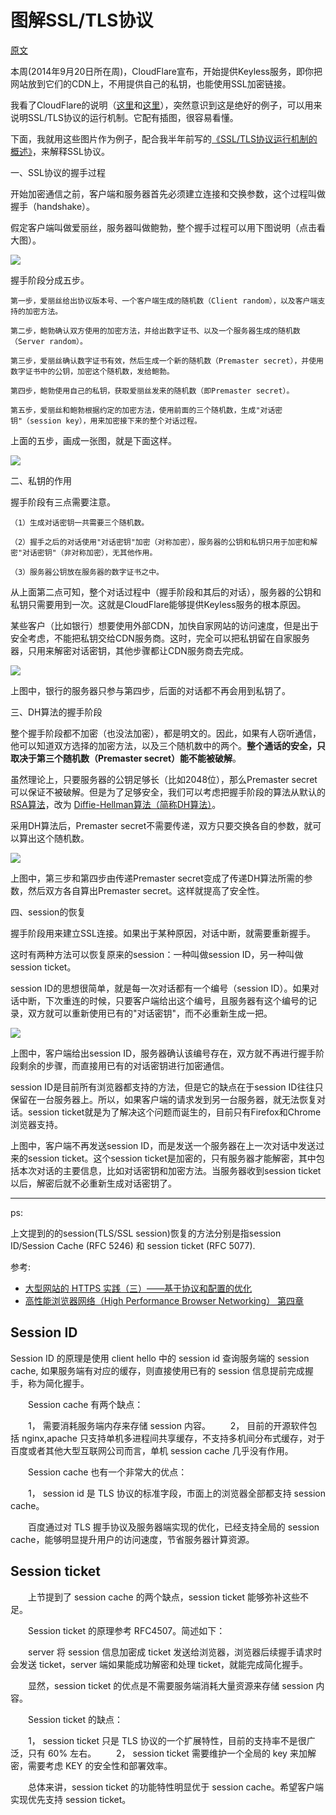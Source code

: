 # 图解SSL/TLS协议

[原文](http://www.ruanyifeng.com/blog/2014/09/illustration-ssl.html)

本周(2014年9月20日所在周)，CloudFlare宣布，开始提供Keyless服务，即你把网站放到它们的CDN上，不用提供自己的私钥，也能使用SSL加密链接。

我看了CloudFlare的说明（[这里](https://blog.cloudflare.com/announcing-keyless-ssl-all-the-benefits-of-cloudflare-without-having-to-turn-over-your-private-ssl-keys/)和[这里](http://blog.cloudflare.com/keyless-ssl-the-nitty-gritty-technical-details/)），突然意识到这是绝好的例子，可以用来说明SSL/TLS协议的运行机制。它配有插图，很容易看懂。

下面，我就用这些图片作为例子，配合我半年前写的[《SSL/TLS协议运行机制的概述》](2015_05_23_010.md)，来解释SSL协议。

一、SSL协议的握手过程

开始加密通信之前，客户端和服务器首先必须建立连接和交换参数，这个过程叫做握手（handshake）。

假定客户端叫做爱丽丝，服务器叫做鲍勃，整个握手过程可以用下图说明（点击看大图）。

![](img/2015_05_23_011_001.png)

握手阶段分成五步。

    第一步，爱丽丝给出协议版本号、一个客户端生成的随机数（Client random），以及客户端支持的加密方法。

    第二步，鲍勃确认双方使用的加密方法，并给出数字证书、以及一个服务器生成的随机数（Server random）。

    第三步，爱丽丝确认数字证书有效，然后生成一个新的随机数（Premaster secret），并使用数字证书中的公钥，加密这个随机数，发给鲍勃。

    第四步，鲍勃使用自己的私钥，获取爱丽丝发来的随机数（即Premaster secret）。

    第五步，爱丽丝和鲍勃根据约定的加密方法，使用前面的三个随机数，生成"对话密钥"（session key），用来加密接下来的整个对话过程。

上面的五步，画成一张图，就是下面这样。

![](img/2015_05_23_011_002.png)

二、私钥的作用

握手阶段有三点需要注意。

    （1）生成对话密钥一共需要三个随机数。

    （2）握手之后的对话使用"对话密钥"加密（对称加密），服务器的公钥和私钥只用于加密和解密"对话密钥"（非对称加密），无其他作用。

    （3）服务器公钥放在服务器的数字证书之中。

从上面第二点可知，整个对话过程中（握手阶段和其后的对话），服务器的公钥和私钥只需要用到一次。这就是CloudFlare能够提供Keyless服务的根本原因。

某些客户（比如银行）想要使用外部CDN，加快自家网站的访问速度，但是出于安全考虑，不能把私钥交给CDN服务商。这时，完全可以把私钥留在自家服务器，只用来解密对话密钥，其他步骤都让CDN服务商去完成。

![](img/2015_05_23_011_003.png)

上图中，银行的服务器只参与第四步，后面的对话都不再会用到私钥了。

三、DH算法的握手阶段

整个握手阶段都不加密（也没法加密），都是明文的。因此，如果有人窃听通信，他可以知道双方选择的加密方法，以及三个随机数中的两个。**整个通话的安全，只取决于第三个随机数（Premaster secret）能不能被破解**。

虽然理论上，只要服务器的公钥足够长（比如2048位），那么Premaster secret可以保证不被破解。但是为了足够安全，我们可以考虑把握手阶段的算法从默认的[RSA算法](http://www.ruanyifeng.com/blog/2013/06/rsa_algorithm_part_one.html)，改为 [Diffie-Hellman算法（简称DH算法）](http://zh.wikipedia.org/wiki/%E8%BF%AA%E8%8F%B2%EF%BC%8D%E8%B5%AB%E5%B0%94%E6%9B%BC%E5%AF%86%E9%92%A5%E4%BA%A4%E6%8D%A2)。

采用DH算法后，Premaster secret不需要传递，双方只要交换各自的参数，就可以算出这个随机数。

![](img/2015_05_23_011_004.png)

上图中，第三步和第四步由传递Premaster secret变成了传递DH算法所需的参数，然后双方各自算出Premaster secret。这样就提高了安全性。

四、session的恢复

握手阶段用来建立SSL连接。如果出于某种原因，对话中断，就需要重新握手。

这时有两种方法可以恢复原来的session：一种叫做session ID，另一种叫做session ticket。

session ID的思想很简单，就是每一次对话都有一个编号（session ID）。如果对话中断，下次重连的时候，只要客户端给出这个编号，且服务器有这个编号的记录，双方就可以重新使用已有的"对话密钥"，而不必重新生成一把。

![](img/2015_05_23_011_005.png)

上图中，客户端给出session ID，服务器确认该编号存在，双方就不再进行握手阶段剩余的步骤，而直接用已有的对话密钥进行加密通信。

session ID是目前所有浏览器都支持的方法，但是它的缺点在于session ID往往只保留在一台服务器上。所以，如果客户端的请求发到另一台服务器，就无法恢复对话。session ticket就是为了解决这个问题而诞生的，目前只有Firefox和Chrome浏览器支持。

上图中，客户端不再发送session ID，而是发送一个服务器在上一次对话中发送过来的session ticket。这个session ticket是加密的，只有服务器才能解密，其中包括本次对话的主要信息，比如对话密钥和加密方法。当服务器收到session ticket以后，解密后就不必重新生成对话密钥了。

---
ps:

上文提到的的session(TLS/SSL session)恢复的方法分别是指session ID/Session Cache (RFC 5246) 和 session ticket (RFC 5077).

参考:

- [大型网站的 HTTPS 实践（三）——基于协议和配置的优化](http://op.baidu.com/2015/04/https-s01a03/)
- [高性能浏览器网络（High Performance Browser Networking） 第四章](http://blog.csdn.net/xingtian713/article/details/11953057)

## Session ID

Session ID 的原理是使用 client hello 中的 session id 查询服务端的 session cache, 如果服务端有对应的缓存，则直接使用已有的 session 信息提前完成握手，称为简化握手。

　　Session cache 有两个缺点：

　　1， 需要消耗服务端内存来存储 session 内容。
　　2， 目前的开源软件包括 nginx,apache 只支持单机多进程间共享缓存，不支持多机间分布式缓存，对于百度或者其他大型互联网公司而言，单机 session cache 几乎没有作用。

　　Session cache 也有一个非常大的优点：

　　1， session id 是 TLS 协议的标准字段，市面上的浏览器全部都支持 session cache。

　　百度通过对 TLS 握手协议及服务器端实现的优化，已经支持全局的 session cache，能够明显提升用户的访问速度，节省服务器计算资源。

## Session ticket

　　上节提到了 session cache 的两个缺点，session ticket 能够弥补这些不足。

　　Session ticket 的原理参考 RFC4507。简述如下：

　　server 将 session 信息加密成 ticket 发送给浏览器，浏览器后续握手请求时会发送 ticket，server 端如果能成功解密和处理 ticket，就能完成简化握手。

　　显然，session ticket 的优点是不需要服务端消耗大量资源来存储 session 内容。

　　Session ticket 的缺点：

　　1， session ticket 只是 TLS 协议的一个扩展特性，目前的支持率不是很广泛，只有 60% 左右。
　　2， session ticket 需要维护一个全局的 key 来加解密，需要考虑 KEY 的安全性和部署效率。

　　总体来讲，session ticket 的功能特性明显优于 session cache。希望客户端实现优先支持 session ticket。
